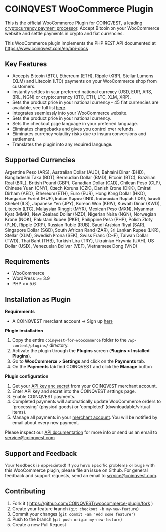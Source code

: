 # COINQVEST WooCommerce Plugin

This is the official WooCommerce Plugin for COINQVEST, a leading [cryptocurrency payment processor](https://www.coinqvest.com). Accept Bitcoin on your WooCommerce website and settle payments in crypto and fiat currencies.

This WooCommerce plugin implements the PHP REST API documented at https://www.coinqvest.com/en/api-docs

Key Features
------------
* Accepts Bitcoin (BTC), Ethereum (ETH), Ripple (XRP), Stellar Lumens (XLM) and Litecoin (LTC) payments on your WooCommerce shop from customers.
* Instantly settles in your preferred national currency (USD, EUR, ARS, BRL, NGN) or cryptocurrency (BTC, ETH, LTC, XLM, XRP).
* Sets the product price in your national currency - 45 fiat currencies are available, see full list [here](https://www.coinqvest.com/en/api-docs#get-exchange-rate-global).
* Integrates seemlessly into your WooCommerce website.
* Sets the product price in your national currency.
* Sets the checkout page language in your preferred language.
* Eliminates chargebacks and gives you control over refunds.
* Eliminates currency volatility risks due to instant conversions and settlement.
* Translates the plugin into any required language.

Supported Currencies
------------

Argentine Peso (ARS), Australian Dollar (AUD), Bahraini Dinar (BHD), Bangladeshi Taka (BDT), Bermudian Dollar (BMD), Bitcoin (BTC), Brazilian Real (BRL), British Pound (GBP), Canadian Dollar (CAD), Chilean Peso (CLP), Chinese Yuan (CNY), Czech Koruna (CZK), Danish Krone (DKK), Emirati Dirham (AED), Ethereum (ETH), Euro (EUR), Hong Kong Dollar (HKD), Hungarian Forint (HUF), Indian Rupee (INR), Indonesian Rupiah (IDR), Israeli Shekel (ILS), Japanese Yen (JPY), Korean Won (KRW), Kuwaiti Dinar (KWD), Litecoin (LTC), Malaysian Ringgit (MYR), Mexican Peso (MXN), Myanmar Kyat (MMK), New Zealand Dollar (NZD), Nigerian Naira (NGN), Norwegian Krone (NOK), Pakistani Rupee (PKR), Philippine Peso (PHP), Polish Zloty (PLN), Ripple (XRP), Russian Ruble (RUB), Saudi Arabian Riyal (SAR), Singapore Dollar (SGD), South African Rand (ZAR), Sri Lankan Rupee (LKR), Stellar (XLM), Swedish Krona (SEK), Swiss Franc (CHF), Taiwan Dollar (TWD), Thai Baht (THB), Turkish Lira (TRY), Ukrainian Hryvnia (UAH), US Dollar (USD), Venezuelan Bolivar (VEF), Vietnamese Dong (VND)

Requirements
------------
* WooCommerce
* WordPress >= 3.9
* PHP >= 5.6


Installation as Plugin
---------------------
**Requirements**

* A COINQVEST merchant account -> Sign up [here](https://www.coinqvest.com)

**Plugin installation**

1. Copy the entire `coinqvest-for-woocommerce` folder to the `/wp-content/plugins/` directory.
1. Activate the plugin through the **Plugins** screen (**Plugins > Installed Plugins**).
1. Go to **WooCommerce > Settings** and click on the **Payments** tab.
1. On the **Payments** tab find COINQVEST and click the **Manage** button

**Plugin configuration**

1. Get your [API key and secret](https://www.coinqvest.com/en/api-settings) from your COINQVEST merchant account.
1. Enter API key and secret into the COINQVEST settings page.
1. Enable COINQVEST payments.
1. Completed payments will automatically update WooCommerce orders to 'processing' (physical goods) or 'completed' (downloadable/virtual items).
1. Manage all payments in your [merchant account](https://www.coinqvest.com). You will be notified by email about every new payment.

Please inspect our [API documentation](https://www.coinqvest.com/en/api-docs) for more info or send us an email to service@coinqvest.com.

Support and Feedback
--------------------
Your feedback is appreciated! If you have specific problems or bugs with this WooCommerce plugin, please file an issue on Github. For general feedback and support requests, send an email to service@coinqvest.com.

Contributing
------------

1. Fork it ( https://github.com/COINQVEST/woocommerce-plugin/fork )
2. Create your feature branch (`git checkout -b my-new-feature`)
3. Commit your changes (`git commit -am 'Add some feature'`)
4. Push to the branch (`git push origin my-new-feature`)
5. Create a new Pull Request